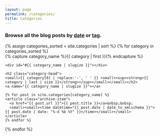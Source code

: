 ```yaml
---
layout: page
permalink: /categories/
title: Categories
---
```


<h3>Browse all the blog posts by <a href="/vault/">date</a> or <a href="/tags/">tag</a>.</h3>

<div>
{% assign categories_sorted = site.categories | sort %}
{% for category in categories_sorted %}
  <div class="archive-group">
    {% capture category_name %}{{ category | first }}{% endcapture %}

    <div id="#{{ category_name | slugize }}"></div>

    <h2 class="category-head">
    <small>{{ category[0] | replace:'-', ' ' }} <small><sup><strong>{{ category | last | size }}</strong></sup></small></small></h2>
    <a name="{{ category_name | slugize }}"></a>

    {% for post in site.categories[category_name] %}
    <article class="archive-item">
      <a href="{{ post.url }}">{{ post.title }}</a>&nbsp;&nbsp;
      <small><small><time datetime="{{ post.date | date_to_xmlschema }}">{{ post.date | date: "%-d %b %Y" }}</time></small></small>
    </article>
    {% endfor %}
  </div>
{% endfor %}
</div>
<br><br>
